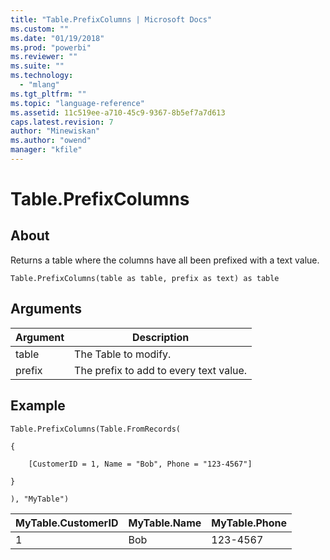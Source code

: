 ```yaml
---
title: "Table.PrefixColumns | Microsoft Docs"
ms.custom: ""
ms.date: "01/19/2018"
ms.prod: "powerbi"
ms.reviewer: ""
ms.suite: ""
ms.technology: 
  - "mlang"
ms.tgt_pltfrm: ""
ms.topic: "language-reference"
ms.assetid: 11c519ee-a710-45c9-9367-8b5ef7a7d613
caps.latest.revision: 7
author: "Minewiskan"
ms.author: "owend"
manager: "kfile"
---
```

# Table.PrefixColumns

  
## About  
Returns a table where the columns have all been prefixed with a text value.  
  
```  
Table.PrefixColumns(table as table, prefix as text) as table  
```  
  
## Arguments  
  
|Argument|Description|  
|------------|---------------|  
|table|The Table to modify.|  
|prefix|The prefix to add to every text value.|  
  
## Example  
  
```  
Table.PrefixColumns(Table.FromRecords(  
  
{  
  
    [CustomerID = 1, Name = "Bob", Phone = "123-4567"]  
  
}  
  
), "MyTable")  
```  
  
|MyTable.CustomerID|MyTable.Name|MyTable.Phone|  
|----------------------|----------------|-----------------|  
|1|Bob|123-4567|  
  
